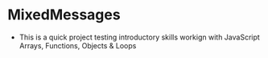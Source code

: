 # MixedMessages
+ This is a quick project testing introductory skills workign with JavaScript Arrays, Functions, Objects & Loops